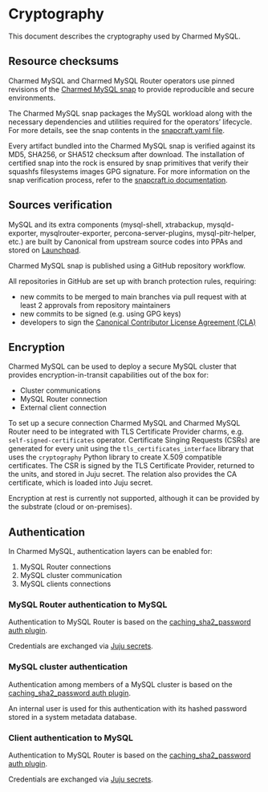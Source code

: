 # Cryptography

This document describes the cryptography used by Charmed MySQL.

## Resource checksums

Charmed MySQL and Charmed MySQL Router operators use pinned revisions of the [Charmed MySQL snap](https://github.com/canonical/charmed-mysql-snap) to provide reproducible and secure environments.

The Charmed MySQL snap packages the MySQL workload along with the necessary dependencies and utilities required for the operators’ lifecycle. For more details, see the snap contents in the [snapcraft.yaml file](https://github.com/canonical/charmed-mysql-snap/blob/8.0/edge/snap/snapcraft.yaml).

Every artifact bundled into the Charmed MySQL snap is verified against its MD5, SHA256, or SHA512 checksum after download. The installation of certified snap into the rock is ensured by snap primitives that verify their squashfs filesystems images GPG signature. For more information on the snap verification process, refer to the [snapcraft.io documentation](https://snapcraft.io/docs/assertions).

## Sources verification

MySQL and its extra components (mysql-shell, xtrabackup, mysqld-exporter, mysqlrouter-exporter, percona-server-plugins, mysql-pitr-helper, etc.) are built by Canonical from upstream source codes into PPAs and stored on [Launchpad](https://launchpad.net/mysql).

Charmed MySQL snap is published using a GitHub repository workflow.

All repositories in GitHub are set up with branch protection rules, requiring:

* new commits to be merged to main branches via pull request with at least 2 approvals from repository maintainers
* new commits to be signed (e.g. using GPG keys)
* developers to sign the [Canonical Contributor License Agreement (CLA)](https://ubuntu.com/legal/contributors)

## Encryption

Charmed MySQL can be used to deploy a secure MySQL cluster that provides encryption-in-transit capabilities out of the box for:

* Cluster communications
* MySQL Router connection
* External client connection

To set up a secure connection Charmed MySQL and Charmed MySQL Router need to be integrated with TLS Certificate Provider charms, e.g. `self-signed-certificates` operator. Certificate Singing Requests (CSRs) are generated for every unit using the `tls_certificates_interface` library that uses the `cryptography` Python library to create X.509 compatible certificates. The CSR is signed by the TLS Certificate Provider, returned to the units, and stored in Juju secret. The relation also provides the CA certificate, which is loaded into Juju secret.

Encryption at rest is currently not supported, although it can be provided by the substrate (cloud or on-premises).

## Authentication

In Charmed MySQL, authentication layers can be enabled for:

1. MySQL Router connections
2. MySQL cluster communication
3. MySQL clients connections

### MySQL Router authentication to MySQL

Authentication to MySQL Router is based on the [caching_sha2_password auth plugin](https://dev.mysql.com/doc/refman/8.0/en/caching-sha2-pluggable-authentication.html).

Credentials are exchanged via [Juju secrets](https://canonical-juju.readthedocs-hosted.com/en/latest/user/howto/manage-secrets/).

### MySQL cluster authentication

Authentication among members of a MySQL cluster is based on the [caching_sha2_password auth plugin](https://dev.mysql.com/doc/refman/8.0/en/caching-sha2-pluggable-authentication.html).

An internal user is used for this authentication with its hashed password stored in a system metadata database.

### Client authentication to MySQL

Authentication to MySQL Router is based on the [caching_sha2_password auth plugin](https://dev.mysql.com/doc/refman/8.0/en/caching-sha2-pluggable-authentication.html).

Credentials are exchanged via [Juju secrets](https://canonical-juju.readthedocs-hosted.com/en/latest/user/howto/manage-secrets/).